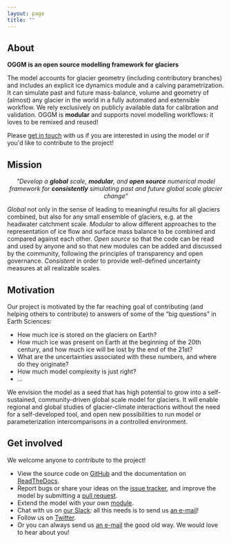 ```yaml
---
layout: page
title: ""
---
```


## About

**OGGM is an open source modelling framework for glaciers**

The model accounts for glacier geometry (including contributory branches) and
includes an explicit ice dynamics module and a calving parametrization. 
It can simulate past and
future mass-balance, volume and geometry of (almost) any glacier in the world
in a fully automated and extensible workflow. We rely exclusively on publicly
available data for calibration and validation. OGGM is **modular** and
supports novel modelling workflows: it loves to be remixed and reused!

Please [get in touch](#get-involved) with us if you are interested in using
the model or if you'd like to contribute to the project!

## Mission

<p>
<center>
<i>
"Develop a <strong>global</strong> scale, <strong>modular</strong>, and
<strong>open source</strong> numerical model framework for <strong>consistently</strong>
simulating past and future global scale glacier change"
</i>
</center>
</p>

*Global* not only in the sense of leading to meaningful results for all
 glaciers combined, but also for any small ensemble of glaciers, e.g. at the
 headwater catchment scale. *Modular* to allow different approaches to the
 representation of ice flow and surface mass balance to be combined and
 compared against each other. *Open source* so that the code can be
 read and used by anyone and so that new modules can be added and discussed by
 the community, following the principles of transparency and open governance.
 *Consistent* in order to provide well-defined uncertainty measures at all
 realizable scales.

## Motivation

Our project is motivated by the far reaching goal of contributing
(and helping others to contribute) to answers of some of the
“big questions” in Earth Sciences:
- How much ice is stored on the glaciers on Earth?
- How much ice was present on Earth at the beginning of the 20th century, and how much ice will be lost by the end of the 21st?
- What are the uncertainties associated with these numbers, and where do they originate?
- How much model complexity is just right?
- ...

We envision the model as a seed that has high potential to grow into a
self-sustained, community-driven global scale model for glaciers. It will enable
regional and global studies of glacier-climate interactions
without the need for a self-developed tool, and open new possibilities to run
model or parameterization intercomparisons in a controlled environment.

## Get involved


We welcome anyone to contribute to the project!
- View the source code on [<u>GitHub</u>](https://github.com/OGGM/oggm) and the documentation on
  [<u>ReadTheDocs</u>](http://docs.oggm.org).
- Report bugs or share your ideas on the [<u>issue tracker</u>](https://github.com/OGGM/oggm/issues), and improve the model by submitting a [<u>pull request</u>](https://github.com/OGGM/oggm/pulls).
- Extend the model with your own [<u>module</u>](http://docs.oggm.org/en/latest/add-module.html).
- Chat with us on [<u>our Slack</u>](https://oggm.org/2022/10/11/Welcome-to-the-OGGM-Slack/): all this needs is to send us <u><a href="mailto:info@oggm.org">an e-mail</a></u>!
- Follow us on [<u>Twitter</u>](https://twitter.com/OGGM_org).
- Or you can always send us <u><a href="mailto:info@oggm.org">an e-mail</a></u> the good old way. We would love to hear about you!
